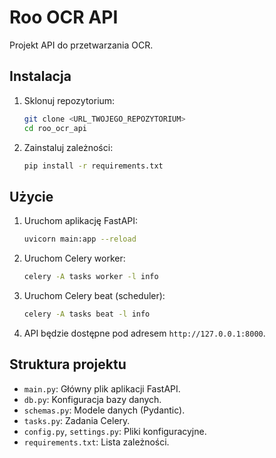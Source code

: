 # Roo OCR API

Projekt API do przetwarzania OCR.

## Instalacja

1. Sklonuj repozytorium:
   ```bash
   git clone <URL_TWOJEGO_REPOZYTORIUM>
   cd roo_ocr_api
   ```
2. Zainstaluj zależności:
   ```bash
   pip install -r requirements.txt
   ```

## Użycie

1. Uruchom aplikację FastAPI:
   ```bash
   uvicorn main:app --reload
   ```
2. Uruchom Celery worker:
   ```bash
   celery -A tasks worker -l info
   ```
3. Uruchom Celery beat (scheduler):
   ```bash
   celery -A tasks beat -l info
   ```
4. API będzie dostępne pod adresem `http://127.0.0.1:8000`.

## Struktura projektu

- `main.py`: Główny plik aplikacji FastAPI.
- `db.py`: Konfiguracja bazy danych.
- `schemas.py`: Modele danych (Pydantic).
- `tasks.py`: Zadania Celery.
- `config.py`, `settings.py`: Pliki konfiguracyjne.
- `requirements.txt`: Lista zależności.